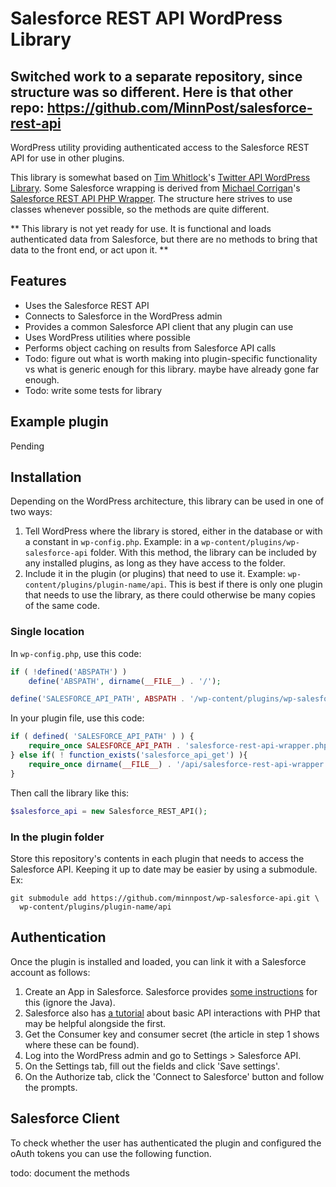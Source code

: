 # Salesforce REST API WordPress Library

## Switched work to a separate repository, since structure was so different. Here is that other repo: https://github.com/MinnPost/salesforce-rest-api

 WordPress utility providing authenticated access to the Salesforce REST API for use in other plugins.

 This library is somewhat based on [Tim Whitlock](https://github.com/timwhitlock)'s [Twitter API WordPress Library](https://github.com/timwhitlock/wp-twitter-api). Some Salesforce wrapping is derived from [Michael Corrigan](https://github.com/mcorrigan/)'s [Salesforce REST API PHP Wrapper](https://github.com/mcorrigan/salesforce-rest-api-php-wrapper/). The structure here strives to use classes whenever possible, so the methods are quite different.

 ** This library is not yet ready for use. It is functional and loads authenticated data from Salesforce, but there are no methods to bring that data to the front end, or act upon it. **

## Features

- Uses the Salesforce REST API
- Connects to Salesforce in the WordPress admin
- Provides a common Salesforce API client that any plugin can use
- Uses WordPress utilities where possible
- Performs object caching on results from Salesforce API calls
- Todo: figure out what is worth making into plugin-specific functionality vs what is generic enough for this library. maybe have already gone far enough.
- Todo: write some tests for library

## Example plugin

Pending

## Installation

Depending on the WordPress architecture, this library can be used in one of two ways:

1. Tell WordPress where the library is stored, either in the database or with a constant in `wp-config.php`. Example: in a `wp-content/plugins/wp-salesforce-api` folder. With this method, the library can be included by any installed plugins, as long as they have access to the folder.
2. Include it in the plugin (or plugins) that need to use it. Example: `wp-content/plugins/plugin-name/api`. This is best if there is only one plugin that needs to use the library, as there could otherwise be many copies of the same code.

### Single location

In `wp-config.php`, use this code:

```php
if ( !defined('ABSPATH') )
    define('ABSPATH', dirname(__FILE__) . '/');

define('SALESFORCE_API_PATH', ABSPATH . '/wp-content/plugins/wp-salesforce-api/');
```

In your plugin file, use this code:

```php
if ( defined( 'SALESFORCE_API_PATH' ) ) {
    require_once SALESFORCE_API_PATH . 'salesforce-rest-api-wrapper.php';
} else if( ! function_exists('salesforce_api_get') ){
    require_once dirname(__FILE__) . '/api/salesforce-rest-api-wrapper.php';
}
```

Then call the library like this:

```php
$salesforce_api = new Salesforce_REST_API();
```

### In the plugin folder

Store this repository's contents in each plugin that needs to access the Salesforce API. Keeping it up to date may be easier by using a submodule. Ex:

    git submodule add https://github.com/minnpost/wp-salesforce-api.git \
      wp-content/plugins/plugin-name/api

## Authentication

Once the plugin is installed and loaded, you can link it with a Salesforce account as follows:

1. Create an App in Salesforce. Salesforce provides [some instructions](https://developer.salesforce.com/page/Getting_Started_with_the_Force.com_REST_API?language=en#Setup) for this (ignore the Java).
2. Salesforce also has [a tutorial](http://developer.force.com/cookbook/recipe/interact-with-the-forcecom-rest-api-from-php) about basic API interactions with PHP that may be helpful alongside the first.
3. Get the Consumer key and consumer secret (the article in step 1 shows where these can be found).
4. Log into the WordPress admin and go to Settings > Salesforce API.
5. On the Settings tab, fill out the fields and click 'Save settings'.
6. On the Authorize tab, click the 'Connect to Salesforce' button and follow the prompts.

## Salesforce Client

To check whether the user has authenticated the plugin and configured the oAuth tokens you can use the following function.

todo: document the methods
